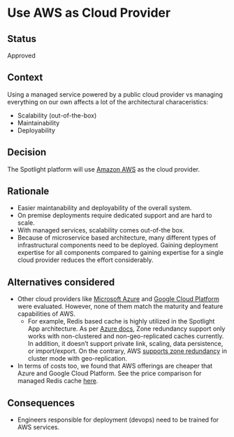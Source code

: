 # Use AWS as Cloud Provider

## Status
Approved

## Context
Using a managed service powered by a public cloud provider vs managing everything on our own affects a lot of the architectural characeristics:
- Scalability (out-of-the-box)
- Maintainability
- Deployability

## Decision 
The Spotlight platform will use [Amazon AWS](https://aws.amazon.com/?nc2=h_lg) as the cloud provider. 

## Rationale
- Easier maintanability and deployability of the overall system.
- On premise deployments require dedicated support and are hard to scale.
- With managed services, scalability comes out-of-the box.
- Because of microservice based architecture, many different types of infrastructural components need to be deployed. Gaining deployment expertise for all components compared to gaining expertise for a single cloud provider reduces the effort considerably.

## Alternatives considered
- Other cloud providers like [Microsoft Azure](https://azure.microsoft.com/en-in/) and [Google Cloud Platform](https://cloud.google.com/) were evaluated. However, none of them match the maturity and feature capabilities of AWS.
  - For example, Redis based cache is highly utilized in the Spotlight App architecture. As per [Azure docs](https://docs.microsoft.com/en-us/azure/azure-cache-for-redis/cache-how-to-zone-redundancy), Zone redundancy support only works with non-clustered and non-geo-replicated caches currently. In addition, it doesn’t support private link, scaling, data persistence, or import/export. On the contrary, AWS [supports zone redundancy](https://docs.aws.amazon.com/AmazonElastiCache/latest/red-ug/AutoFailover.html) in cluster mode with geo-replication.
- In terms of costs too, we found that AWS offerings are cheaper that Azure and Google Cloud Platform. See the price comparison for managed Redis cache [here](https://blog.skeddly.com/2020/01/comparing-managed-redis-services-on-aws-azure-and-gcp.html).

## Consequences
- Engineers responsible for deployment (devops) need to be trained for AWS services.
